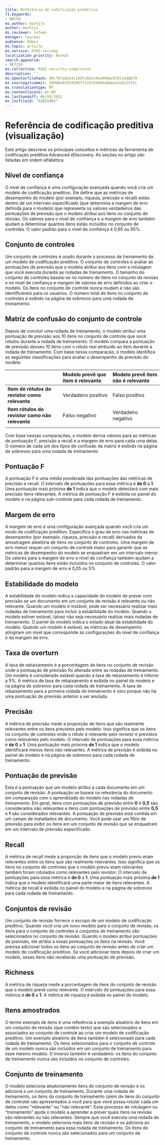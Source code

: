 ```yaml
---
title: Referência de codificação preditiva
f1.keywords:
- NOCSH
ms.author: markjjo
author: markjjo
ms.reviewer: jefwan
manager: laurawi
audience: Admin
ms.topic: article
ms.service: O365-seccomp
localization_priority: Normal
search.appverid:
- MET150
ms.collection: M365-security-compliance
description: ''
ms.openlocfilehash: 90c76fade54c109fc02e145a49bbe93d11ad8b79
ms.sourcegitcommit: 50908a93554290ff1157b58d0a868a33e012513c
ms.translationtype: MT
ms.contentlocale: pt-BR
ms.lasthandoff: 06/08/2021
ms.locfileid: "52822461"
---
```

# <a name="predictive-coding-reference-preview"></a>Referência de codificação preditiva (visualização)

Este artigo descreve os principais conceitos e métricas da ferramenta de codificação preditiva Advanced eDiscovery. As seções no artigo são listadas em ordem alfabética.

## <a name="confidence-level"></a>Nível de confiança

O nível de confiança é uma configuração avançada quando você cria um modelo de codificação preditivo. Ele define que as métricas de desempenho do modelo (por exemplo, riqueza, precisão e recall) estão dentro de um intervalo especificado (que determina a margem de erro definida para o modelo) que representa os valores verdadeiros das pontuações de previsão que o modelo atribui aos itens no conjunto de revisão. Os valores para o nível de confiança e a margem de erro também ajudam a determinar quantos itens estão incluídos no conjunto de controles. O valor padrão para o nível de confiança é 0,95 ou 95%.

## <a name="control-set"></a>Conjunto de controles

Um conjunto de controles é usado durante o processo de treinamento de um modelo de codificação preditivo. O conjunto de controles é avaliar as pontuações de previsão que o modelo atribui aos itens com a rotulagem que você executa durante as rodadas de treinamento. O tamanho do conjunto de controles baseia-se no número de itens no conjunto de revisão e no nível de confiança e margem de valores de erro definidos ao criar o modelo. Os itens no conjunto de controle nunca mudam e não são identificáveis para os usuários. O número total de itens no conjunto de controles é exibido na página de sobrevoo para uma rodada de treinamento.

## <a name="control-set-confusion-matrix"></a>Matriz de confusão do conjunto de controle

Depois de concluir uma rodada de treinamento, o modelo atribui uma pontuação de previsão aos 10 itens no conjunto de controle que você rotulou durante a rodada de treinamento. O modelo compara a pontuação de previsão desses 10 itens com o rótulo real atribuído ao item durante a rodada de treinamento. Com base nessa comparação, o modelo identifica as seguintes classificações para avaliar o desempenho de previsão do modelo:
  
  |          |Modelo prevê que item é relevante |Modelo prevê item não é relevante |
  |:---------|:---------|:---------|
  |**Item de rótulos do revistor como relevante**| Verdadeiro positivo| Falso positivo |
  |**Item rótulos do revistor como não relevante**| Falso negativo |Verdadeiro negativo |
  ||||

  Com base nessas comparações, o modelo deriva valores para as métricas de pontuação F, precisão e recall e a margem de erro para cada uma delas. O número de cada um dos tipos de confusão da matriz é exibido na página de sobrevoo para uma rodada de treinamento.

## <a name="f-score"></a>Pontuação F

A pontuação F é uma média ponderada das pontuações das métricas de precisão e recall.  O intervalo de pontuações para essa métrica é **de 0** a **1**. Uma pontuação mais próxima **de 1** indica que o modelo detectará com mais precisão itens relevantes. A métrica de pontuação F é exibida no painel do modelo e na página sub-controle para cada rodada de treinamento.

## <a name="margin-of-error"></a>Margem de erro

A margem de erro é uma configuração avançada quando você cria um modo de codificação preditivo. Especifica o grau de erro nas métricas de desempenho (por exemplo, riqueza, precisão e recall) derivados da amostragem aleatória de itens no conjunto de controles. Uma margem de erro menor requer um conjunto de controle maior para garantir que as métricas de desempenho do modelo se enquadram em um intervalo menor. Os valores para a margem de erro e nível de confiança também ajudam a determinar quantos itens estão incluídos no conjunto de controles. O valor padrão para a margem de erro é 0,05 ou 5%.

## <a name="model-stability"></a>Estabilidade do modelo

A estabilidade do modelo indica a capacidade do modelo de prever com precisão se um documento em um conjunto de revisão é relevante ou não relevante. Quando um modelo é instável, pode ser necessário realizar mais rodadas de treinamento para incluir a estabilidade do modelo. Quando o modelo estiver estável, talvez não seja necessário realizar mais rodadas de treinamento. O painel do modelo indica o estado atual da estabilidade do modelo. Quando um modelo é estável, as métricas de desempenho atingiram um nível que corresponde às configurações do nível de confiança e da margem de erro.

## <a name="overturn-rate"></a>Taxa de overturn

A taxa de rebaixamento é a porcentagem de itens no conjunto de revisão onde a pontuação de previsão foi alterada entre as rodadas de treinamento. Um modelo é considerado estável quando a taxa de rebaixamento é inferior a 5%. A métrica de taxa de rebaixamento é exibida no painel do modelo e na página de sobrevoo para cada rodada de treinamento. A taxa de rebaixamento para a primeira rodada de treinamento é zero porque não há uma pontuação de previsão anterior a ser anulada.

## <a name="precision"></a>Precisão

A métrica de precisão mede a proporção de itens que são realmente relevantes entre os itens previstos pelo modelo. Isso significa que os itens no conjunto de controles onde o rótulo é relevante pelo revistor e previstos como relevantes pelo modelo. O intervalo de pontuações para essa métrica é **de 0** a **1**. Uma pontuação mais próxima **de 1** indica que o modelo identificará menos itens não relevantes. A métrica de precisão é exibida no painel do modelo e na página de sobrevoo para cada rodada de treinamento.

## <a name="prediction-score"></a>Pontuação de previsão

Esta é a pontuação que um modelo atribui a cada documento em um conjunto de revisão. A pontuação se baseia na relevância do documento em comparação com o aprendizado do modelo nas rodadas de treinamento. Em geral, itens com pontuações de previsão entre **0** e **0,5** são considerados não relevantes e itens com pontuações de previsão entre **0,5** e **1** são considerados relevantes. A pontuação de previsão está contida em um campo de metadados de documento. Você pode usar um filtro de previsão para exibir os itens em um conjunto de revisão que se enquadram em um intervalo de previsão especificado.

## <a name="recall"></a>Recall

A métrica de recall mede a proporção de itens que o modelo previu eram relevantes entre os itens que são realmente relevantes. Isso significa que os itens no conjunto de controles que o modelo previu eram relevantes também foram rotulados como relevantes pelo revistor. O intervalo de pontuações para essa métrica é **de 0** a **1**. Uma pontuação mais próxima **de 1** indica que o modelo identificará uma parte maior de itens relevantes. A métrica de recall é exibida no painel do modelo e na página de sobrevoo para cada rodada de treinamento.

## <a name="review-set"></a>Conjuntos de revisão

Um conjunto de revisão fornece o escopo de um modelo de codificação preditivo. Quando você cria um novo modelo para o conjunto de revisão, os itens para o conjunto de controles e conjuntos de treinamento são selecionados no conjunto de revisão. Quando o modelo atribui pontuações de previsão, ele atribui a essas pontuações os itens na revisão. Você precisa adicionar todos os itens ao conjunto de revisão antes de criar um modelo de codificação preditivo. Se você adicionar itens depois de criar um modelo, esses itens não receberão uma pontuação de previsão.

## <a name="richness"></a>Richness

A métrica de riqueza mede a porcentagem de itens do conjunto de revisão que o modelo prevê como relevante. O intervalo de pontuações para essa métrica é **de 0** a **1**. A métrica de riqueza é exibida no painel do modelo.

## <a name="sampled-items"></a>Itens amostrados

O termo exemplo de *itens* é uma referência a exemplo aleatório de itens em um conjunto de revisão (que contêm texto) que são selecionados e associados ao conjunto de controle ao criar um modelo de codificação preditivo. Um exemplo aleatório de itens também é selecionado para cada rodada de treinamento. Os itens selecionados para o conjunto de controle de um modelo nunca são incluídos em um conjunto de treinamento para esse mesmo modelo. O inverso também é verdadeiro: os itens do conjunto de treinamento nunca são incluídos no conjunto de controles.

## <a name="training-set"></a>Conjunto de treinamento

O modelo seleciona aleatoriamente itens do conjunto de revisão e os adiciona a um conjunto de treinamento. Durante uma rodada de treinamento, os itens do conjunto de treinamento (além de itens do conjunto de controle) são apresentados a você para que você possa rotular cada um deles como "relevante" ou "não relevante". Esse processo de rotulagem ou "treinamento" ajuda o modelo a aprender a prever quais itens na revisão são relevantes ou não relevantes. Sempre que você executa uma rodada de treinamento, o modelo seleciona mais itens da revisão e os adiciona ao conjunto de treinamento para essa rodada de treinamento. Os itens do conjunto de controle nunca são selecionados para um conjunto de treinamento.
